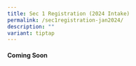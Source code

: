 ```yaml
---
title: Sec 1 Registration (2024 Intake)
permalink: /sec1registration-jan2024/
description: ""
variant: tiptap
---
```

<h4>Coming Soon</h4><p></p>